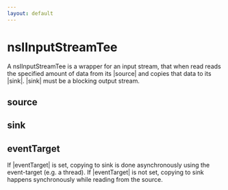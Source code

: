 ```yaml
---
layout: default
---
```


# nsIInputStreamTee #

A nsIInputStreamTee is a wrapper for an input stream, that when read
reads the specified amount of data from its |source| and copies that
data to its |sink|.  |sink| must be a blocking output stream.


## source ##

## sink ##

## eventTarget ##

If |eventTarget| is set, copying to sink is done asynchronously using
the event-target (e.g. a thread). If |eventTarget| is not set, copying
to sink happens synchronously while reading from the source.


